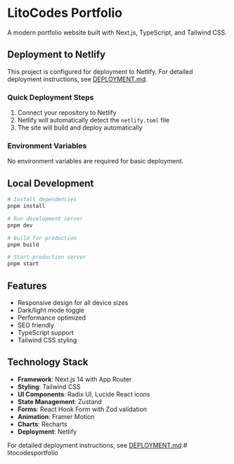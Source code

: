 # LitoCodes Portfolio

A modern portfolio website built with Next.js, TypeScript, and Tailwind CSS.

## Deployment to Netlify

This project is configured for deployment to Netlify. For detailed deployment instructions, see [DEPLOYMENT.md](DEPLOYMENT.md).

### Quick Deployment Steps

1. Connect your repository to Netlify
2. Netlify will automatically detect the `netlify.toml` file
3. The site will build and deploy automatically

### Environment Variables

No environment variables are required for basic deployment.

## Local Development

```bash
# Install dependencies
pnpm install

# Run development server
pnpm dev

# Build for production
pnpm build

# Start production server
pnpm start
```

## Features

- Responsive design for all device sizes
- Dark/light mode toggle
- Performance optimized
- SEO friendly
- TypeScript support
- Tailwind CSS styling

## Technology Stack

- **Framework**: Next.js 14 with App Router
- **Styling**: Tailwind CSS
- **UI Components**: Radix UI, Lucide React icons
- **State Management**: Zustand
- **Forms**: React Hook Form with Zod validation
- **Animation**: Framer Motion
- **Charts**: Recharts
- **Deployment**: Netlify

For detailed deployment instructions, see [DEPLOYMENT.md](DEPLOYMENT.md).#   l i t o c o d e s p o r t f o l i o  
 